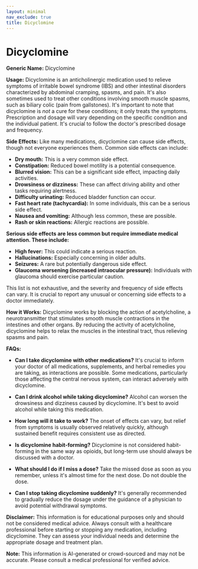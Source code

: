 ```yaml
---
layout: minimal
nav_exclude: true
title: Dicyclomine
---
```


# Dicyclomine

**Generic Name:** Dicyclomine

**Usage:** Dicyclomine is an anticholinergic medication used to relieve symptoms of irritable bowel syndrome (IBS) and other intestinal disorders characterized by abdominal cramping, spasms, and pain. It's also sometimes used to treat other conditions involving smooth muscle spasms, such as biliary colic (pain from gallstones).  It's important to note that dicyclomine is *not* a cure for these conditions; it only treats the symptoms.  Prescription and dosage will vary depending on the specific condition and the individual patient.  It's crucial to follow the doctor's prescribed dosage and frequency.

**Side Effects:**  Like many medications, dicyclomine can cause side effects, though not everyone experiences them.  Common side effects can include:

* **Dry mouth:** This is a very common side effect.
* **Constipation:**  Reduced bowel motility is a potential consequence.
* **Blurred vision:**  This can be a significant side effect, impacting daily activities.
* **Drowsiness or dizziness:**  These can affect driving ability and other tasks requiring alertness.
* **Difficulty urinating:**  Reduced bladder function can occur.
* **Fast heart rate (tachycardia):**  In some individuals, this can be a serious side effect.
* **Nausea and vomiting:**  Although less common, these are possible.
* **Rash or skin reactions:**  Allergic reactions are possible.


**Serious side effects are less common but require immediate medical attention. These include:**

* **High fever:**  This could indicate a serious reaction.
* **Hallucinations:**  Especially concerning in older adults.
* **Seizures:**  A rare but potentially dangerous side effect.
* **Glaucoma worsening (increased intraocular pressure):**  Individuals with glaucoma should exercise particular caution.

This list is not exhaustive, and the severity and frequency of side effects can vary.  It is crucial to report any unusual or concerning side effects to a doctor immediately.

**How it Works:** Dicyclomine works by blocking the action of acetylcholine, a neurotransmitter that stimulates smooth muscle contractions in the intestines and other organs. By reducing the activity of acetylcholine, dicyclomine helps to relax the muscles in the intestinal tract, thus relieving spasms and pain.

**FAQs:**

* **Can I take dicyclomine with other medications?**  It's crucial to inform your doctor of all medications, supplements, and herbal remedies you are taking, as interactions are possible.  Some medications, particularly those affecting the central nervous system, can interact adversely with dicyclomine.

* **Can I drink alcohol while taking dicyclomine?**  Alcohol can worsen the drowsiness and dizziness caused by dicyclomine. It's best to avoid alcohol while taking this medication.

* **How long will it take to work?** The onset of effects can vary, but relief from symptoms is usually observed relatively quickly, although sustained benefit requires consistent use as directed.

* **Is dicyclomine habit-forming?** Dicyclomine is not considered habit-forming in the same way as opioids, but long-term use should always be discussed with a doctor.

* **What should I do if I miss a dose?**  Take the missed dose as soon as you remember, unless it's almost time for the next dose.  Do not double the dose.

* **Can I stop taking dicyclomine suddenly?**  It's generally recommended to gradually reduce the dosage under the guidance of a physician to avoid potential withdrawal symptoms.


**Disclaimer:** This information is for educational purposes only and should not be considered medical advice.  Always consult with a healthcare professional before starting or stopping any medication, including dicyclomine.  They can assess your individual needs and determine the appropriate dosage and treatment plan.


**Note:** This information is AI-generated or crowd-sourced and may not be accurate. Please consult a medical professional for verified advice.
